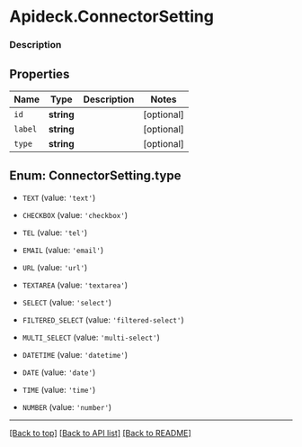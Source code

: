 # Apideck.ConnectorSetting

### Description

## Properties
Name | Type | Description | Notes
------------ | ------------- | ------------- | -------------
`id` | **string** |  | [optional] 
`label` | **string** |  | [optional] 
`type` | **string** |  | [optional] 





<a name="TYPE"></a>
## Enum: ConnectorSetting.type


* `TEXT` (value: `'text'`)

* `CHECKBOX` (value: `'checkbox'`)

* `TEL` (value: `'tel'`)

* `EMAIL` (value: `'email'`)

* `URL` (value: `'url'`)

* `TEXTAREA` (value: `'textarea'`)

* `SELECT` (value: `'select'`)

* `FILTERED_SELECT` (value: `'filtered-select'`)

* `MULTI_SELECT` (value: `'multi-select'`)

* `DATETIME` (value: `'datetime'`)

* `DATE` (value: `'date'`)

* `TIME` (value: `'time'`)

* `NUMBER` (value: `'number'`)




---

[[Back to top]](#) [[Back to API list]](../../../../README.md#documentation-for-api-endpoints) [[Back to README]](../../../../README.md)


